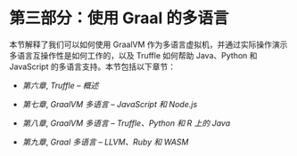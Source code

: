 # 第三部分：使用 Graal 的多语言

本节解释了我们可以如何使用 GraalVM 作为多语言虚拟机，并通过实际操作演示多语言互操作性是如何工作的，以及 Truffle 如何帮助 Java、Python 和 JavaScript 的多语言支持。本节包括以下章节：

+   *第六章*, *Truffle – 概述*

+   *第七章*, *GraalVM 多语言 – JavaScript 和 Node.js*

+   *第八章*, *GraalVM 多语言 – Truffle、Python 和 R 上的 Java*

+   *第九章*, *Graal 多语言 – LLVM、Ruby 和 WASM*
